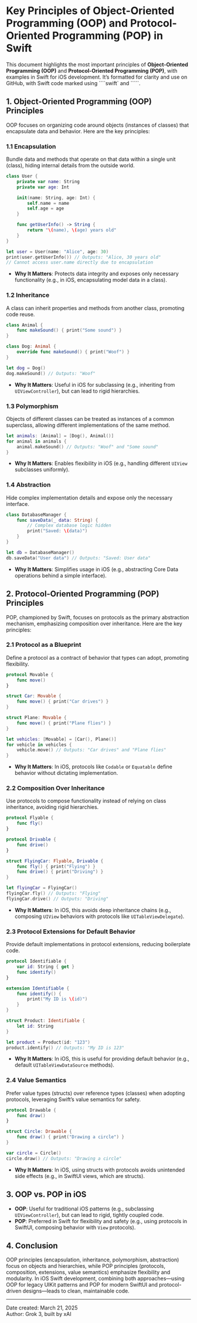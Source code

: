 # Key Principles of Object-Oriented Programming (OOP) and Protocol-Oriented Programming (POP) in Swift

This document highlights the most important principles of **Object-Oriented Programming (OOP)** and **Protocol-Oriented Programming (POP)**, with examples in Swift for iOS development. It’s formatted for clarity and use on GitHub, with Swift code marked using ````swift` and `````.

## 1. Object-Oriented Programming (OOP) Principles

OOP focuses on organizing code around objects (instances of classes) that encapsulate data and behavior. Here are the key principles:

### 1.1 Encapsulation
Bundle data and methods that operate on that data within a single unit (class), hiding internal details from the outside world.

```swift
class User {
    private var name: String
    private var age: Int

    init(name: String, age: Int) {
        self.name = name
        self.age = age
    }

    func getUserInfo() -> String {
        return "\(name), \(age) years old"
    }
}

let user = User(name: "Alice", age: 30)
print(user.getUserInfo()) // Outputs: "Alice, 30 years old"
// Cannot access user.name directly due to encapsulation
```

- **Why It Matters**: Protects data integrity and exposes only necessary functionality (e.g., in iOS, encapsulating model data in a class).

### 1.2 Inheritance
A class can inherit properties and methods from another class, promoting code reuse.

```swift
class Animal {
    func makeSound() { print("Some sound") }
}

class Dog: Animal {
    override func makeSound() { print("Woof") }
}

let dog = Dog()
dog.makeSound() // Outputs: "Woof"
```

- **Why It Matters**: Useful in iOS for subclassing (e.g., inheriting from `UIViewController`), but can lead to rigid hierarchies.

### 1.3 Polymorphism
Objects of different classes can be treated as instances of a common superclass, allowing different implementations of the same method.

```swift
let animals: [Animal] = [Dog(), Animal()]
for animal in animals {
    animal.makeSound() // Outputs: "Woof" and "Some sound"
}
```

- **Why It Matters**: Enables flexibility in iOS (e.g., handling different `UIView` subclasses uniformly).

### 1.4 Abstraction
Hide complex implementation details and expose only the necessary interface.

```swift
class DatabaseManager {
    func saveData(_ data: String) {
        // Complex database logic hidden
        print("Saved: \(data)")
    }
}

let db = DatabaseManager()
db.saveData("User data") // Outputs: "Saved: User data"
```

- **Why It Matters**: Simplifies usage in iOS (e.g., abstracting Core Data operations behind a simple interface).

## 2. Protocol-Oriented Programming (POP) Principles

POP, championed by Swift, focuses on protocols as the primary abstraction mechanism, emphasizing composition over inheritance. Here are the key principles:

### 2.1 Protocol as a Blueprint
Define a protocol as a contract of behavior that types can adopt, promoting flexibility.

```swift
protocol Movable {
    func move()
}

struct Car: Movable {
    func move() { print("Car drives") }
}

struct Plane: Movable {
    func move() { print("Plane flies") }
}

let vehicles: [Movable] = [Car(), Plane()]
for vehicle in vehicles {
    vehicle.move() // Outputs: "Car drives" and "Plane flies"
}
```

- **Why It Matters**: In iOS, protocols like `Codable` or `Equatable` define behavior without dictating implementation.

### 2.2 Composition Over Inheritance
Use protocols to compose functionality instead of relying on class inheritance, avoiding rigid hierarchies.

```swift
protocol Flyable {
    func fly()
}

protocol Drivable {
    func drive()
}

struct FlyingCar: Flyable, Drivable {
    func fly() { print("Flying") }
    func drive() { print("Driving") }
}

let flyingCar = FlyingCar()
flyingCar.fly() // Outputs: "Flying"
flyingCar.drive() // Outputs: "Driving"
```

- **Why It Matters**: In iOS, this avoids deep inheritance chains (e.g., composing `UIView` behaviors with protocols like `UITableViewDelegate`).

### 2.3 Protocol Extensions for Default Behavior
Provide default implementations in protocol extensions, reducing boilerplate code.

```swift
protocol Identifiable {
    var id: String { get }
    func identify()
}

extension Identifiable {
    func identify() {
        print("My ID is \(id)")
    }
}

struct Product: Identifiable {
    let id: String
}

let product = Product(id: "123")
product.identify() // Outputs: "My ID is 123"
```

- **Why It Matters**: In iOS, this is useful for providing default behavior (e.g., default `UITableViewDataSource` methods).

### 2.4 Value Semantics
Prefer value types (structs) over reference types (classes) when adopting protocols, leveraging Swift’s value semantics for safety.

```swift
protocol Drawable {
    func draw()
}

struct Circle: Drawable {
    func draw() { print("Drawing a circle") }
}

var circle = Circle()
circle.draw() // Outputs: "Drawing a circle"
```

- **Why It Matters**: In iOS, using structs with protocols avoids unintended side effects (e.g., in SwiftUI views, which are structs).

## 3. OOP vs. POP in iOS

- **OOP**: Useful for traditional iOS patterns (e.g., subclassing `UIViewController`), but can lead to rigid, tightly coupled code.
- **POP**: Preferred in Swift for flexibility and safety (e.g., using protocols in SwiftUI, composing behavior with `View` protocols).

## 4. Conclusion

OOP principles (encapsulation, inheritance, polymorphism, abstraction) focus on objects and hierarchies, while POP principles (protocols, composition, extensions, value semantics) emphasize flexibility and modularity. In iOS Swift development, combining both approaches—using OOP for legacy UIKit patterns and POP for modern SwiftUI and protocol-driven designs—leads to clean, maintainable code.

---

Date created: March 21, 2025  
Author: Grok 3, built by xAI
